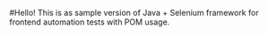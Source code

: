 #Hello! 
This is as sample version of Java + Selenium framework for frontend automation tests with POM usage.
